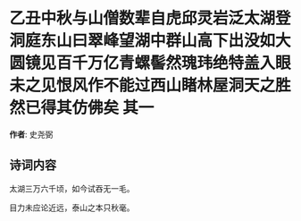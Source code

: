 # 乙丑中秋与山僧数辈自虎邱灵岩泛太湖登洞庭东山曰翠峰望湖中群山高下出没如大圆镜见百千万亿青螺髻然瑰玮绝特盖入眼未之见恨风作不能过西山睹林屋洞天之胜然已得其仿佛矣  其一

**作者**: 史尧弼

## 诗词内容

太湖三万六千顷，如今试吞无一毛。

目力未应论近远，泰山之本只秋毫。

